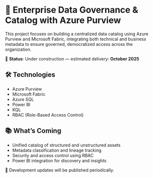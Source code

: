 # 🔐 Enterprise Data Governance & Catalog with Azure Purview

This project focuses on building a centralized data catalog using Azure Purview and Microsoft Fabric, integrating both technical and business metadata to ensure governed, democratized access across the organization.

🚧 **Status**: Under construction — estimated delivery: **October 2025**

## 🛠️ Technologies

- Azure Purview
- Microsoft Fabric
- Azure SQL
- Power BI
- KQL
- RBAC (Role-Based Access Control)

## 📚 What’s Coming

- Unified catalog of structured and unstructured assets
- Metadata classification and lineage tracking
- Security and access control using RBAC
- Power BI integration for discovery and insights

📅 Development updates will be published periodically.
